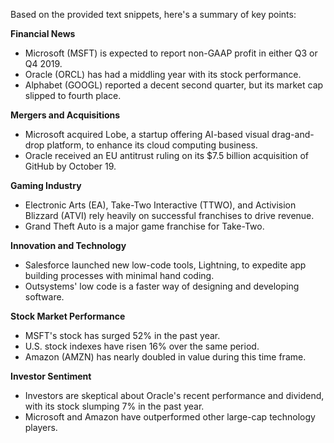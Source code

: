 Based on the provided text snippets, here's a summary of key points:

**Financial News**

* Microsoft (MSFT) is expected to report non-GAAP profit in either Q3 or Q4 2019.
* Oracle (ORCL) has had a middling year with its stock performance.
* Alphabet (GOOGL) reported a decent second quarter, but its market cap slipped to fourth place.

**Mergers and Acquisitions**

* Microsoft acquired Lobe, a startup offering AI-based visual drag-and-drop platform, to enhance its cloud computing business.
* Oracle received an EU antitrust ruling on its $7.5 billion acquisition of GitHub by October 19.

**Gaming Industry**

* Electronic Arts (EA), Take-Two Interactive (TTWO), and Activision Blizzard (ATVI) rely heavily on successful franchises to drive revenue.
* Grand Theft Auto is a major game franchise for Take-Two.

**Innovation and Technology**

* Salesforce launched new low-code tools, Lightning, to expedite app building processes with minimal hand coding.
* Outsystems' low code is a faster way of designing and developing software.

**Stock Market Performance**

* MSFT's stock has surged 52% in the past year.
* U.S. stock indexes have risen 16% over the same period.
* Amazon (AMZN) has nearly doubled in value during this time frame.

**Investor Sentiment**

* Investors are skeptical about Oracle's recent performance and dividend, with its stock slumping 7% in the past year.
* Microsoft and Amazon have outperformed other large-cap technology players.